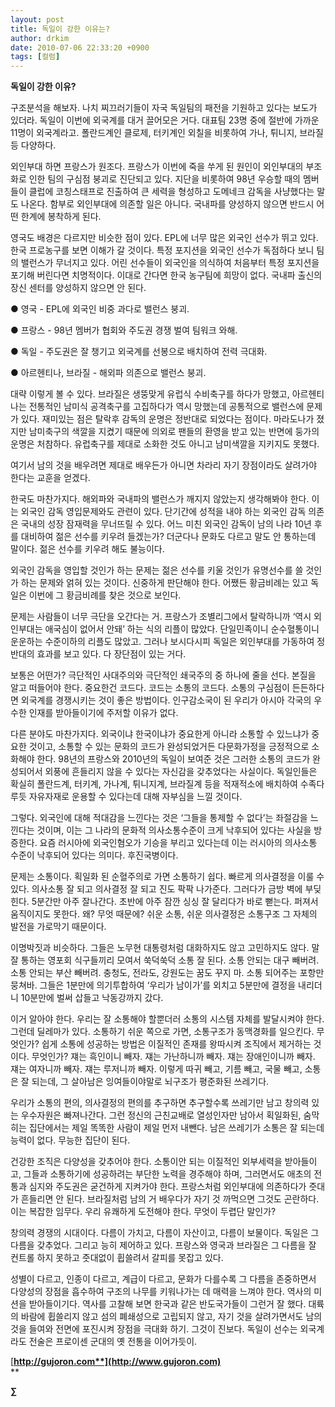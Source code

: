 ```yaml
---
layout: post
title: 독일이 강한 이유는?
author: drkim
date: 2010-07-06 22:33:20 +0900
tags: [컬럼]
---
```

  


**독일이 강한 이유?**



구조분석을 해보자. 나치 찌끄러기들이 자국 독일팀의 패전을 기원하고 있다는 보도가 있더라. 독일이 이번에 외국계를 대거 끌어모은 거다. 대표팀 23명 중에 절반에 가까운 11명이 외국계라고. 폴란드계인 클로제, 터키계인 외칠을 비롯하여 가나, 튀니지, 브라질 등 다양하다. 



외인부대 하면 프랑스가 원조다. 프랑스가 이번에 죽을 쑤게 된 원인이 외인부대의 부조화로 인한 팀의 구심점 붕괴로 진단되고 있다. 지단을 비롯하여 98년 우승할 때의 멤버들이 클럽에 코칭스태프로 진출하여 큰 세력을 형성하고 도메네크 감독을 사냥했다는 말도 나온다. 함부로 외인부대에 의존할 일은 아니다. 국내파를 양성하지 않으면 반드시 어떤 한계에 봉착하게 된다. 



영국도 배경은 다르지만 비슷한 점이 있다. EPL에 너무 많은 외국인 선수가 뛰고 있다. 한국 프로농구를 보면 이해가 갈 것이다. 특정 포지션을 외국인 선수가 독점하다 보니 팀의 밸런스가 무너지고 있다. 어린 선수들이 외국인을 의식하여 처음부터 특정 포지션을 포기해 버린다면 치명적이다. 이대로 간다면 한국 농구팀에 희망이 없다. 국내파 출신의 장신 센터를 양성하지 않으면 안 된다. 



● 영국 - EPL에 외국인 비중 과다로 밸런스 붕괴.

● 프랑스 - 98년 멤버가 협회와 주도권 경쟁 벌여 팀워크 와해.

● 독일 - 주도권은 잘 챙기고 외국계를 선봉으로 배치하여 전력 극대화.

● 아르헨티나, 브라질 - 해외파 의존으로 밸런스 붕괴.



대략 이렇게 볼 수 있다. 브라질은 생뚱맞게 유럽식 수비축구를 하다가 망했고, 아르헨티나는 전통적인 남미식 공격축구를 고집하다가 역시 망했는데 공통적으로 밸런스에 문제가 있다. 재미있는 점은 탈락후 감독의 운명은 정반대로 되었다는 점이다. 마라도나가 졌지만 남미축구의 색깔을 지켰기 때문에 의외로 팬들의 환영을 받고 있는 반면에 둥가의 운명은 처참하다. 유럽축구를 제대로 소화한 것도 아니고 남미색깔을 지키지도 못했다. 



여기서 남의 것을 배우려면 제대로 배우든가 아니면 차라리 자기 장점이라도 살려가야 한다는 교훈을 얻겠다. 



한국도 마찬가지다. 해외파와 국내파의 밸런스가 깨지지 않았는지 생각해봐야 한다. 이는 외국인 감독 영입문제와도 관련이 있다. 단기간에 성적을 내야 하는 외국인 감독 의존은 국내의 성장 잠재력을 무너뜨릴 수 있다. 어느 미친 외국인 감독이 남의 나라 10년 후를 대비하여 젊은 선수를 키우려 들겠는가? 더군다나 문화도 다르고 말도 안 통하는데 말이다. 젊은 선수를 키우려 해도 불능이다.



외국인 감독을 영입할 것인가 하는 문제는 젊은 선수를 키울 것인가 유명선수를 쓸 것인가 하는 문제와 얽혀 있는 것이다. 신중하게 판단해야 한다. 어쨌든 황금비례는 있고 독일은 이번에 그 황금비례를 찾은 것으로 보인다. 



문제는 사람들이 너무 극단을 오간다는 거. 프랑스가 조별리그에서 탈락하니까 ‘역시 외인부대는 애국심이 없어서 안돼’ 하는 식의 리플이 많았다. 단일민족이니 순수혈통이니 운운하는 수준이하의 리플도 많았고. 그러나 보시다시피 독일은 외인부대를 가동하여 정반대의 효과를 보고 있다. 다 장단점이 있는 거다. 



보통은 어떤가? 극단적인 사대주의와 극단적인 쇄국주의 중 하나에 줄을 선다. 본질을 알고 떠들어야 한다. 중요한건 코드다. 코드는 소통의 코드다. 소통의 구심점이 든든하다면 외국계를 경쟁시키는 것이 좋은 방법이다. 인구감소국이 된 우리가 아시아 각국의 우수한 인재를 받아들이기에 주저할 이유가 없다.



다른 분야도 마찬가지다. 외국이냐 한국이냐가 중요한게 아니라 소통할 수 있느냐가 중요한 것이고, 소통할 수 있는 문화의 코드가 완성되었거든 다문화가정을 긍정적으로 소화해야 한다. 98년의 프랑스와 2010년의 독일이 보여준 것은 그러한 소통의 코드가 완성되어서 외풍에 흔들리지 않을 수 있다는 자신감을 갖추었다는 사실이다. 독일인들은 확실히 폴란드계, 터키계, 가나계, 튀니지계, 브라질계 등을 적재적소에 배치하여 수족다루듯 자유자재로 운용할 수 있다는데 대해 자부심을 느낄 것이다. 



그렇다. 외국인에 대해 적대감을 느낀다는 것은 ‘그들을 통제할 수 없다’는 좌절감을 느낀다는 것이며, 이는 그 나라의 문화적 의사소통수준이 크게 낙후되어 있다는 사실을 방증한다. 요즘 러시아에 외국인혐오가 기승을 부리고 있다는데 이는 러시아의 의사소통 수준이 낙후되어 있다는 의미다. 후진국병이다.



문제는 소통이다. 획일화 된 순혈주의로 가면 소통하기 쉽다. 빠르게 의사결정을 이룰 수 있다. 의사소통 잘 되고 의사결정 잘 되고 진도 팍팍 나가준다. 그러다가 금방 벽에 부딪힌다. 5분간만 아주 잘나간다. 초반에 아주 잠깐 싱싱 잘 달리다가 바로 뻗는다. 퍼져서 움직이지도 못한다. 왜? 무엇 때문에? 쉬운 소통, 쉬운 의사결정은 소통구조 그 자체의 발전을 가로막기 때문이다.



이명박짓과 비슷하다. 그들은 노무현 대통령처럼 대화하지도 않고 고민하지도 않다. 말 잘 통하는 영포회 식구들끼리 모여서 쑥덕쑥덕 소통 잘 된다. 소통 안되는 대구 빼버려. 소통 안되는 부산 빼버려. 충청도, 전라도, 강원도는 꿈도 꾸지 마. 소통 되어주는 포항만 뭉쳐바. 그들은 1분만에 의기투합하여 ‘우리가 남이가’를 외치고 5분만에 결정을 내리더니 10분만에 벌써 삽들고 낙동강까지 갔다.



이거 알아야 한다. 우리는 잘 소통해야 할뿐더러 소통의 시스템 자체를 발달시켜야 한다. 그런데 딜레마가 있다. 소통하기 쉬운 쪽으로 가면, 소통구조가 동맥경화를 일으킨다. 무엇인가? 쉽게 소통에 성공하는 방법은 이질적인 존재를 왕따시켜 조직에서 제거하는 것이다. 무엇인가? 쟤는 흑인이니 빼자. 쟤는 가난하니까 빼자. 쟤는 장애인이니까 빼자. 쟤는 여자니까 빼자. 쟤는 루저니까 빼자. 이렇게 따귀 빼고, 기름 빼고, 국물 빼고, 소통은 잘 되는데, 그 살아남은 잉여들이야말로 뇌구조가 평준화된 쓰레기다.



우리가 소통의 편의, 의사결정의 편의를 추구하면 추구할수록 쓰레기만 남고 창의력 있는 우수자원은 빠져나간다. 그런 정신의 근친교배로 열성인자만 남아서 획일화된, 숨막히는 집단에서는 제일 똑똑한 사람이 제일 먼저 내뺀다. 남은 쓰레기가 소통은 잘 되는데 능력이 없다. 무능한 집단이 된다. 



건강한 조직은 다양성을 갖추어야 한다. 소통이안 되는 이질적인 외부세력을 받아들이고, 그들과 소통하기에 성공하려는 부단한 노력을 경주해야 하며, 그러면서도 애초의 전통과 심지와 주도권은 굳건하게 지켜가야 한다. 프랑스처럼 외인부대에 의존하다가 줏대가 흔들리면 안 된다. 브라질처럼 남의 거 배우다가 자기 것 까먹으면 그것도 곤란하다. 이는 복잡한 임무다. 우리 유쾌하게 도전해야 한다. 무엇이 두렵단 말인가?



창의력 경쟁의 시대이다. 다름이 가치고, 다름이 자산이고, 다름이 보물이다. 독일은 그 다름을 갖추었다. 그리고 능히 제어하고 있다. 프랑스와 영국과 브라질은 그 다름을 잘 컨트롤 하지 못하고 줏대없이 휩쓸려서 갈피를 못잡고 있다. 



성별이 다르고, 인종이 다르고, 계급이 다르고, 문화가 다를수록 그 다름을 존중하면서 다양성의 장점을 흡수하여 구조의 나무를 키워나가는 데 매력을 느껴야 한다. 역사의 미션을 받아들이기다. 역사를 고찰해 보면 한국과 같은 반도국가들이 그런거 잘 했다. 대륙의 바람에 휩쓸리지 않고 섬의 폐쇄성으로 고립되지 않고, 자기 것을 살려가면서도 남의 것을 들여와 전면에 포진시켜 장점을 극대화 하기. 그것이 진보다. 독일이 선수는 외국계라도 전술은 프로이센 군대의 옛 전통을 이어가듯이.







[**http://gujoron.com**](http://www.gujoron.com)**  
** 

**∑**